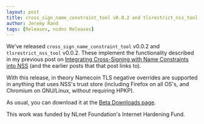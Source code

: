 ```yaml
---
layout: post
title: cross_sign_name_constraint_tool v0.0.2 and tlsrestrict_nss_tool v0.0.2 Released
author: Jeremy Rand
tags: [Releases, ncdns Releases]
---
```


We've released `cross_sign_name_constraint_tool` v0.0.2 and `tlsrestrict_nss_tool` v0.0.2.  These implement the functionality described in my previous post on [Integrating Cross-Signing with Name Constraints into NSS]({{site.baseurl}}2018/03/26/integrating-cross-signing-name-constraints-nss.html) (and the earlier posts that that post links to).

With this release, in theory Namecoin TLS negative overrides are supported in anything that uses NSS's trust store (including Firefox on all OS's, and Chromium on GNU/Linux, without requiring HPKP).

As usual, you can download it at the [Beta Downloads page]({{site.baseurl}}download/betas/).

This work was funded by NLnet Foundation's Internet Hardening Fund.

